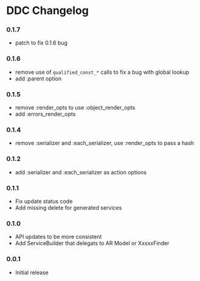 # DDC Changelog

### 0.1.7

* patch to fix 0.1.6 bug

### 0.1.6

* remove use of `qualified_const_*` calls to fix a bug with global lookup
* add :parent option

### 0.1.5

* remove :render_opts to use :object_render_opts
* add :errors_render_opts

### 0.1.4

* remove :serializer and :each_serializer,  use :render_opts to pass a hash

### 0.1.2

* add :serializer and :each_serializer as action options

### 0.1.1

* Fix update status code
* Add missing delete for generated services

### 0.1.0

* API updates to be more consistent
* Add ServiceBuilder that delegats to AR Model or XxxxxFinder

### 0.0.1

* Initial release
